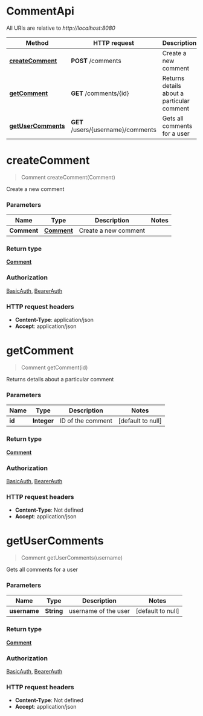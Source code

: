 # CommentApi

All URIs are relative to *http://localhost:8080*

| Method | HTTP request | Description |
|------------- | ------------- | -------------|
| [**createComment**](CommentApi.md#createComment) | **POST** /comments | Create a new comment |
| [**getComment**](CommentApi.md#getComment) | **GET** /comments/{id} | Returns details about a particular comment |
| [**getUserComments**](CommentApi.md#getUserComments) | **GET** /users/{username}/comments | Gets all comments for a user |


<a name="createComment"></a>
# **createComment**
> Comment createComment(Comment)

Create a new comment

### Parameters

|Name | Type | Description  | Notes |
|------------- | ------------- | ------------- | -------------|
| **Comment** | [**Comment**](../Models/Comment.md)| Create a new comment | |

### Return type

[**Comment**](../Models/Comment.md)

### Authorization

[BasicAuth](../README.md#BasicAuth), [BearerAuth](../README.md#BearerAuth)

### HTTP request headers

- **Content-Type**: application/json
- **Accept**: application/json

<a name="getComment"></a>
# **getComment**
> Comment getComment(id)

Returns details about a particular comment

### Parameters

|Name | Type | Description  | Notes |
|------------- | ------------- | ------------- | -------------|
| **id** | **Integer**| ID of the comment | [default to null] |

### Return type

[**Comment**](../Models/Comment.md)

### Authorization

[BasicAuth](../README.md#BasicAuth), [BearerAuth](../README.md#BearerAuth)

### HTTP request headers

- **Content-Type**: Not defined
- **Accept**: application/json

<a name="getUserComments"></a>
# **getUserComments**
> Comment getUserComments(username)

Gets all comments for a user

### Parameters

|Name | Type | Description  | Notes |
|------------- | ------------- | ------------- | -------------|
| **username** | **String**| username of the user | [default to null] |

### Return type

[**Comment**](../Models/Comment.md)

### Authorization

[BasicAuth](../README.md#BasicAuth), [BearerAuth](../README.md#BearerAuth)

### HTTP request headers

- **Content-Type**: Not defined
- **Accept**: application/json

